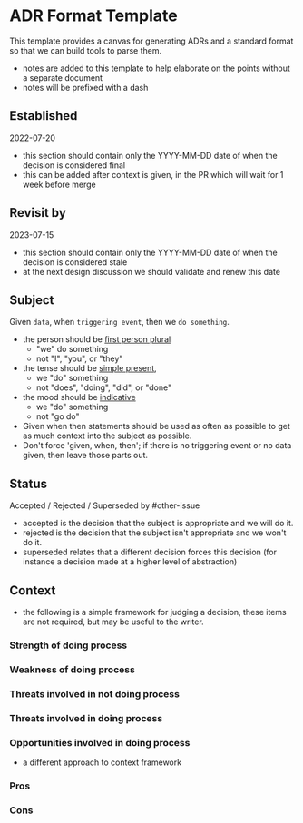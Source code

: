 # ADR Format Template

This template provides a canvas for generating ADRs and a standard format so that we can build tools to parse them.
- notes are added to this template to help elaborate on the points without a separate document
- notes will be prefixed with a dash

## Established

2022-07-20
- this section should contain only the YYYY-MM-DD date of when the decision is considered final
- this can be added after context is given, in the PR which will wait for 1 week before merge

## Revisit by

2023-07-15
- this section should contain only the YYYY-MM-DD date of when the decision is considered stale
- at the next design discussion we should validate and renew this date

## Subject

Given `data`, when `triggering event`, then we `do something`.

- the person should be [first person plural](https://en.wikipedia.org/wiki/Grammatical_person)
  - "we" do something
  - not "I", "you", or "they"
- the tense should be [simple present](https://courses.dcs.wisc.edu/wp/grammar/category/tense-and-mood/), 
  - we "do" something
  - not "does", "doing", "did", or "done"
- the mood should be [indicative](https://osuwritingcenter.okstate.edu/blog/2020/11/6/the-five-grammatical-moods)
  - we "do" something
  - not "go do"
- Given when then statements should be used as often as possible to get as much context into the subject as possible.
- Don't force 'given, when, then'; if there is no triggering event or no data given, then leave those parts out.

## Status

Accepted / Rejected / Superseded by #other-issue
- accepted is the decision that the subject is appropriate and we will do it.
- rejected is the decision that the subject isn't appropriate and we won't do it.
- superseded relates that a different decision forces this decision (for instance a decision made at a higher level of abstraction)

## Context

- the following is a simple framework for judging a decision, these items are not required, but may be useful to the writer.
### Strength of doing process
### Weakness of doing process
### Threats involved in not doing process
### Threats involved in doing process
### Opportunities involved in doing process

- a different approach to context framework
### Pros
### Cons
